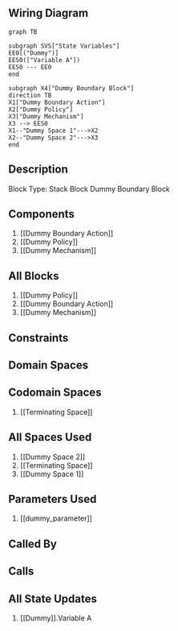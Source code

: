 ## Wiring Diagram

```mermaid
graph TB

subgraph SVS["State Variables"]
EE0[("Dummy")]
EES0(["Variable A"])
EES0 --- EE0
end

subgraph X4["Dummy Boundary Block"]
direction TB
X1["Dummy Boundary Action"]
X2["Dummy Policy"]
X3["Dummy Mechanism"]
X3 --> EES0
X1--"Dummy Space 1"--->X2
X2--"Dummy Space 2"--->X3
end
```

## Description

Block Type: Stack Block
Dummy Boundary Block
## Components
1. [[Dummy Boundary Action]]
2. [[Dummy Policy]]
3. [[Dummy Mechanism]]

## All Blocks
1. [[Dummy Policy]]
2. [[Dummy Boundary Action]]
3. [[Dummy Mechanism]]

## Constraints

## Domain Spaces

## Codomain Spaces
1. [[Terminating Space]]

## All Spaces Used
1. [[Dummy Space 2]]
2. [[Terminating Space]]
3. [[Dummy Space 1]]

## Parameters Used
1. [[dummy_parameter]]

## Called By

## Calls

## All State Updates
1. [[Dummy]].Variable A

